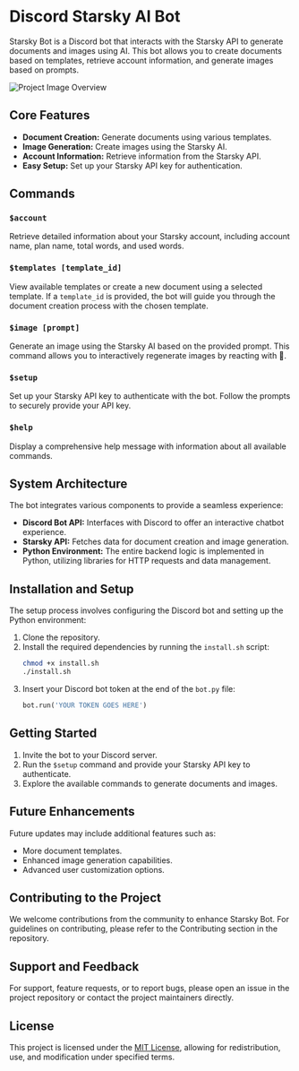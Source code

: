 # Discord Starsky AI Bot

Starsky Bot is a Discord bot that interacts with the Starsky API to generate documents and images using AI. This bot allows you to create documents based on templates, retrieve account information, and generate images based on prompts.

![Project Image Overview](https://github.com/zima-0201/Project-Images/blob/main/Discord-Starsky-ChatBot.jpg)

## Core Features

- **Document Creation:** Generate documents using various templates.
- **Image Generation:** Create images using the Starsky AI.
- **Account Information:** Retrieve information from the Starsky API.
- **Easy Setup:** Set up your Starsky API key for authentication.

## Commands

### `$account`

Retrieve detailed information about your Starsky account, including account name, plan name, total words, and used words.

### `$templates [template_id]`

View available templates or create a new document using a selected template. If a `template_id` is provided, the bot will guide you through the document creation process with the chosen template.

### `$image [prompt]`

Generate an image using the Starsky AI based on the provided prompt. This command allows you to interactively regenerate images by reacting with 🔄.

### `$setup`

Set up your Starsky API key to authenticate with the bot. Follow the prompts to securely provide your API key.

### `$help`

Display a comprehensive help message with information about all available commands.

## System Architecture

The bot integrates various components to provide a seamless experience:

- **Discord Bot API:** Interfaces with Discord to offer an interactive chatbot experience.
- **Starsky API:** Fetches data for document creation and image generation.
- **Python Environment:** The entire backend logic is implemented in Python, utilizing libraries for HTTP requests and data management.

## Installation and Setup

The setup process involves configuring the Discord bot and setting up the Python environment:

1. Clone the repository.
2. Install the required dependencies by running the `install.sh` script:
    ```bash
    chmod +x install.sh
    ./install.sh
    ```
3. Insert your Discord bot token at the end of the `bot.py` file:
    ```python
    bot.run('YOUR TOKEN GOES HERE')
    ```

## Getting Started

1. Invite the bot to your Discord server.
2. Run the `$setup` command and provide your Starsky API key to authenticate.
3. Explore the available commands to generate documents and images.

## Future Enhancements

Future updates may include additional features such as:

- More document templates.
- Enhanced image generation capabilities.
- Advanced user customization options.

## Contributing to the Project

We welcome contributions from the community to enhance Starsky Bot. For guidelines on contributing, please refer to the Contributing section in the repository.

## Support and Feedback

For support, feature requests, or to report bugs, please open an issue in the project repository or contact the project maintainers directly.

## License

This project is licensed under the [MIT License](LICENSE), allowing for redistribution, use, and modification under specified terms.
